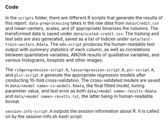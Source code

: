 ### Code

In the `scripts` folder, there are different R scripts that generate the results of this report. `data-preprocessing` takes in the raw data from `data/Credit.csv` and mean-centers, scales, and (if appropriate) binarizes the columns. The transformed data is saved under `data/scaled-credit.csv`. The training and test sets are also generated, saved as a list of indices under `data/test-train-vectors.Rdata`. The `eda-script` produces the human-readable text output with summary statistics of each column, as well as correlations between quantitative variables, ANOVA results of qualitative variables, and various histograms, boxplots and other images. 

The `ridgeregression-script.R`, `lassoregression-script.R`, `pcr-script.R`, and `plsr-script.R` generate the appropriate regression models after conducting 10-fold cross-validation. The cross-validated models are saved in `data/<model name>-cv-models.Rdata`, the final fitted model, tuning parameter value, and test error as both `data/<model name>-results.Rdata` and `data/<model name>-results.txt`, the latter being in human-readable format. 

`session-info-script.R` outputs the session information about R. It is called on by the session-info.sh bash script. 